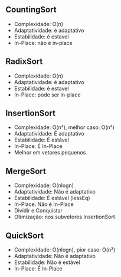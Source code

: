 ## CountingSort

- Complexidade: O(n)
- Adaptatividade: é adaptativo
- Estabilidade: é estavel
- In-Place: não é in-place


## RadixSort

- Complexidade:  O(n)
- Adaptatividade: é adaptativo
- Estabilidade: é estavel
- In-Place: pode ser in-place


## InsertionSort

- Complexidade: O(n²), melhor caso: O(n²)
- Adaptatividade: É adaptativo
- Estabilidade: É estável
- In-Place: É In-Place
- Melhor em vetores pequenos


## MergeSort

- Complexidade: O(nlogn)
- Adaptatividade: Não é adaptativo
- Estabilidade: É estável (lessEq)
- In-Place: Não é In-Place
- Dividir e Conquistar
- Otimização: nos subvetores InsertionSort


## QuickSort

- Complexidade: O(nlogn), pior caso: O(n²)
- Adaptatividade: Não é adaptativo
- Estabilidade: Não é estável
- In-Place: É In-Place
